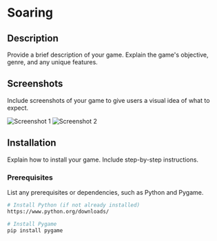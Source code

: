 # Soaring

## Description
Provide a brief description of your game. Explain the game's objective, genre, and any unique features.

## Screenshots
Include screenshots of your game to give users a visual idea of what to expect.

![Screenshot 1](path/to/screenshot1.png)
![Screenshot 2](path/to/screenshot2.png)

## Installation
Explain how to install your game. Include step-by-step instructions.

### Prerequisites
List any prerequisites or dependencies, such as Python and Pygame.

```bash
# Install Python (if not already installed)
https://www.python.org/downloads/

# Install Pygame
pip install pygame
